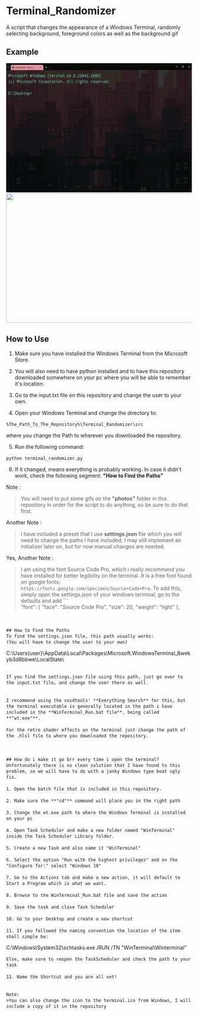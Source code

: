 # Terminal_Randomizer
A script that changes the appearance of a Windows Terminal, randomly selecting background, foreground colors as well as the background gif


## Example


<img src="https://github.com/LucasVerdelho/Terminal_Randomizer/blob/main/readme_assets/hello_there.gif" width="630" height="350"/>
<img src="https://github.com/LucasVerdelho/Terminal_Randomizer/blob/main/readme_assets/general_kenobi.gif" width="630" height="350"/>



## How to Use

1. Make sure you have installed the Windows Terminal from the Microsoft Store.

2. You will also need to have python installed and to have this repository downloaded somewhere on your pc where you will be able to remember it's location.

3. Go to the input.txt file on this repository and change the user to your own.

4. Open your Windows Terminal and change the directory to:
```
%The_Path_To_The_Repository%\Terminal_Randomizer\src
```
where you change the Path to wherever you downloaded the repository.

5. Run the following command:
```
python terminal_randomizer.py
```

6. If it changed, means everything is probably working. In case it didn't work, check the following segment: **"How to Find the Paths"**


Note : 
>You will need to put some gifs on the **"photos"** folder in this repository in order for the script to do anything, so be sure to do that first.


Another Note :
> I have included a preset that I use **settings.json** file which you will need to change the paths I have included, I may still implement an initializer later on, but for now manual changes are needed.

Yes, Another Note :
> I am using the font Source Code Pro, which i really recommend you have installed for better legibility on the terminal. It is a free font found on google fonts: ```https://fonts.google.com/specimen/Source+Code+Pro```. To add this, simply open the settings.json of your windows terminal, go to the defaults and add ```            
"font": {
    "face": "Source Code Pro",
    "size": 20,
    "weight": "light"
},
```


## How to Find the Paths
To find the settings.json file, this path usually works:
(You will have to change the user to your own)
```
C:\Users\{user}\AppData\Local\Packages\Microsoft.WindowsTerminal_8wekyb3d8bbwe\LocalState\
```

If you find the settings.json file using this path, just go over to the input.txt file, and change the user there as well.


I recommend using the voidtools' **Everything Search** for this, but the terminal executable is generally located in the path i have included in the **WinTerminal_Run.bat file**, being called **"wt.exe"**. 

For the retro shader effects on the terminal just change the path of the .hlsl file to where you downloaded the repository.



## How do i make it go brr every time i open the terminal?
Unfortunately there is no clean solution that I have found to this problem, so we will have to do with a janky Windows type beat ugly fix.

1. Open the batch file that is included in this repository.

2. Make sure the **"cd"** command will place you in the right path

3. Change the wt.exe path to where the Windows Terminal is installed on your pc

4. Open Task Scheduler and make a new folder named "WinTerminal" inside the Task Scheduler Library folder.

5. Create a new Task and also name it "WinTerminal" 

6. Select the option "Run with the highest privileges" and on the "Configure for:" select "Windows 10"

7. Go to the Actions tab and make a new action, it will default to Start a Program which is what we want.

8. Browse to the WinTerminal_Run.bat file and save the action

9. Save the task and close Task Scheduler

10. Go to your Desktop and create a new shortcut

11. If you followed the naming convention the location of the item shall simple be:
```
C:\Windows\System32\schtasks.exe /RUN /TN "WinTerminal\Winterminal"
```
Else, make sure to reopen the TaskScheduler and check the path to your task

12. Name the Shortcut and you are all set!


Note: 
>You can also change the icon to the terminal.ico from Windows, I will include a copy of it in the repository



